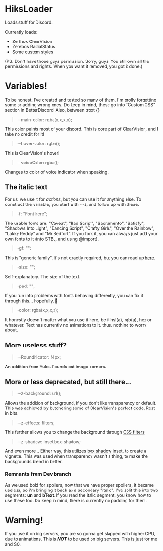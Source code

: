 # HiksLoader
Loads stuff for Discord.

Currently loads:
* Zerthox ClearVision
* Zerebos RadialStatus
* Some custom styles

(PS. Don't have those guys permission. Sorry, guys! You still own all the permissions and rights. When you want it removed, you got it done.)

# Variables!
To be honest, I've created and tested so many of them, I'm prolly forgetting some or adding wrong ones.
Do keep in mind, these go into "Custom CSS" section in BetterDiscord. Also, between :root {}

> --main-color: rgba(x,x,x,x);

This color paints most of your discord. This is core part of ClearVision, and I take no credit for it!

> --hover-color: rgba();

This is ClearVision's hover!

> --voiceColor: rgba();

Changes to color of voice indicator when speaking.

## The italic text
For us, we use it for _actions_, but you can use it for anything else.
To construct the variable, you start with `--i`, and follow up with these:

> -f: "Font here";

The usable fonts are: "Caveat", "Bad Script", "Sacramento", "Satisfy", "Shadows Into Light", "Dancing Script", "Crafty Girls", "Over the Rainbow", "Lakky Reddy" and "Mr Bedfort".
If you fork it, you can always just add your own fonts to it (into STBL, and using @import).

> -gf: "":

This is "generic family". It's not exactly required, but you can read up [here](https://www.w3schools.com/cssref/pr_font_font-family.asp).

> -size: "";

Self-explanatory. The size of the text.

> -pad: "";

If you run into problems with fonts behaving differently, you can fix it through this... hopefully.  :pray:

> -color: rgba(x,x,x,x);

It honestly doesn't matter what you use it here, be it hsl(a), rgb(a), hex or whatever. Text has currently no animations to it, thus, nothing to worry about.

## More useless stuff?
> --Roundificator: N px;

An addition from Yuks. Rounds out image corners.

## More or less deprecated, but still there...
> --z-background: url();

Allows the addition of background, if you don't like transparency or default. This was achieved by butchering some of ClearVision's perfect code. Rest in bits.

> --z-effects: filters;

This further allows you to change the background through [CSS filters](https://developer.mozilla.org/en-US/docs/Web/CSS/filter).

> --z-shadow: inset box-shadow;

And even more...
Either way, this utilizes [box shadow](https://www.w3schools.com/cssref/css3_pr_box-shadow.asp) inset, to create a vignette. This was used when transparency wasn't a thing, to make the backgrounds blend in better. 

### Remnants from Dev branch

As we used bold for spoilers, now that we have proper spoilers, it became useless, so i'm bringing it back as a secondary "italic". I've split this into two segments: **un** and **bText**.
If you read the italic segment, you know how to use these too. Do keep in mind, there is currently no padding for them.

# Warning!

If you use it on big servers, you are so gonna get slapped with higher CPU, due to animations. This is **_NOT_** to be used on big servers. This is just for me and SO.
